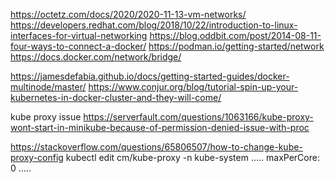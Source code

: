 https://octetz.com/docs/2020/2020-11-13-vm-networks/
https://developers.redhat.com/blog/2018/10/22/introduction-to-linux-interfaces-for-virtual-networking
https://blog.oddbit.com/post/2014-08-11-four-ways-to-connect-a-docker/
https://podman.io/getting-started/network
https://docs.docker.com/network/bridge/

https://jamesdefabia.github.io/docs/getting-started-guides/docker-multinode/master/
https://www.conjur.org/blog/tutorial-spin-up-your-kubernetes-in-docker-cluster-and-they-will-come/


kube proxy issue
https://serverfault.com/questions/1063166/kube-proxy-wont-start-in-minikube-because-of-permission-denied-issue-with-proc

https://stackoverflow.com/questions/65806507/how-to-change-kube-proxy-config
kubectl edit cm/kube-proxy -n kube-system
.....
maxPerCore: 0
.....
